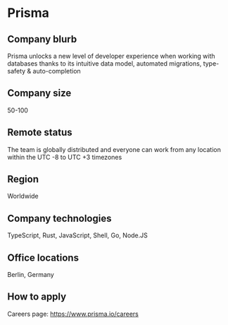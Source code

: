 # Prisma

## Company blurb

Prisma unlocks a new level of developer experience when working with databases thanks to its intuitive data model, automated migrations, type-safety & auto-completion

## Company size

50-100

## Remote status

The team is globally distributed and everyone can work from any location within the UTC -8 to UTC +3 timezones

## Region

Worldwide

## Company technologies

TypeScript, Rust, JavaScript, Shell, Go, Node.JS

## Office locations

Berlin, Germany

## How to apply

Careers page: https://www.prisma.io/careers
